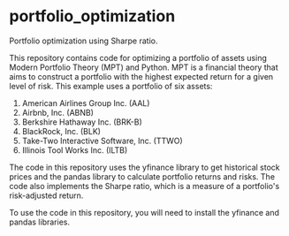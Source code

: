# portfolio_optimization
Portfolio optimization using Sharpe ratio.

This repository contains code for optimizing a portfolio of assets using Modern Portfolio Theory (MPT) and Python. MPT is a financial theory that aims to construct a portfolio with the highest expected return for a given level of risk.
This example uses a portfolio of six assets:

1. American Airlines Group Inc. (AAL)
2. Airbnb, Inc. (ABNB) 
3. Berkshire Hathaway Inc. (BRK-B)
4. BlackRock, Inc. (BLK)
5. Take-Two Interactive Software, Inc. (TTWO)
6. Illinois Tool Works Inc. (ILTB)

The code in this repository uses the yfinance library to get historical stock prices and the pandas library to calculate portfolio returns and risks. The code also implements the Sharpe ratio, which is a measure of a portfolio's risk-adjusted return.

To use the code in this repository, you will need to install the yfinance and pandas libraries.
